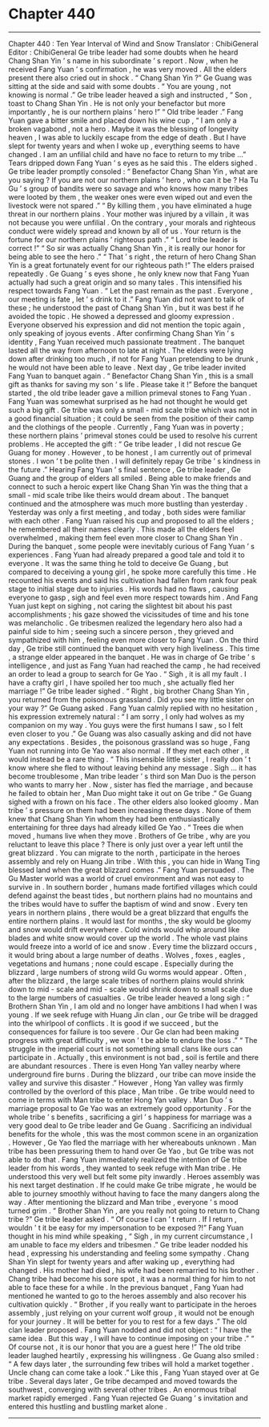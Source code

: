 
# Chapter 440


---

Chapter 440 : Ten Year Interval of Wind and Snow
Translator :
ChibiGeneral
Editor :
ChibiGeneral
Ge tribe leader had some doubts when he heard Chang Shan Yin ’ s name in his subordinate ’ s report .
Now , when he received Fang Yuan ’ s confirmation , he was very moved .
All the elders present there also cried out in shock .
“ Chang Shan Yin ?” Ge Guang was sitting at the side and said with some doubts .
“ You are young , not knowing is normal .” Ge tribe leader heaved a sigh and instructed , “ Son , toast to Chang Shan Yin . He is not only your benefactor but more importantly , he is our northern plains ’ hero !”
“ Old tribe leader .” Fang Yuan gave a bitter smile and placed down his wine cup , “ I am only a broken vagabond , not a hero . Maybe it was the blessing of longevity heaven , I was able to luckily escape from the edge of death . But I have slept for twenty years and when I woke up , everything seems to have changed . I am an unfilial child and have no face to return to my tribe …”
Tears dripped down Fang Yuan ’ s eyes as he said this .
The elders sighed .
Ge tribe leader promptly consoled : “ Benefactor Chang Shan Yin , what are you saying ? If you are not our northern plains ’ hero , who can it be ? Ha Tu Gu ’ s group of bandits were so savage and who knows how many tribes were looted by them , the weaker ones were even wiped out and even the livestock were not spared .”
“ By killing them , you have eliminated a huge threat in our northern plains . Your mother was injured by a villain , it was not because you were unfilial . On the contrary , your morals and righteous conduct were widely spread and known by all of us . Your return is the fortune for our northern plains ’ righteous path .”
“ Lord tribe leader is correct !”
“ So sir was actually Chang Shan Yin , it is really our honor for being able to see the hero .”
“ That ’ s right , the return of hero Chang Shan Yin is a great fortunately event for our righteous path !”
The elders praised repeatedly .
Ge Guang ’ s eyes shone , he only knew now that Fang Yuan actually had such a great origin and so many tales . This intensified his respect towards Fang Yuan .
“ Let the past remain as the past . Everyone , our meeting is fate , let ’ s drink to it .” Fang Yuan did not want to talk of these ; he understood the past of Chang Shan Yin , but it was best if he avoided the topic .
He showed a depressed and gloomy expression .
Everyone observed his expression and did not mention the topic again , only speaking of joyous events .
After confirming Chang Shan Yin ’ s identity , Fang Yuan received much passionate treatment .
The banquet lasted all the way from afternoon to late at night . The elders were lying down after drinking too much , if not for Fang Yuan pretending to be drunk , he would not have been able to leave .
Next day , Ge tribe leader invited Fang Yuan to banquet again .
“ Benefactor Chang Shan Yin , this is a small gift as thanks for saving my son ’ s life . Please take it !” Before the banquet started , the old tribe leader gave a million primeval stones to Fang Yuan .
Fang Yuan was somewhat surprised as he had not thought he would get such a big gift .
Ge tribe was only a small - mid scale tribe which was not in a good financial situation ; it could be seen from the position of their camp and the clothings of the people .
Currently , Fang Yuan was in poverty ; these northern plains ’ primeval stones could be used to resolve his current problems . He accepted the gift : “ Ge tribe leader , I did not rescue Ge Guang for money . However , to be honest , I am currently out of primeval stones . I won ’ t be polite then . I will definitely repay Ge tribe ’ s kindness in the future .”
Hearing Fang Yuan ’ s final sentence , Ge tribe leader , Ge Guang and the group of elders all smiled .
Being able to make friends and connect to such a heroic expert like Chang Shan Yin was the thing that a small - mid scale tribe like theirs would dream about .
The banquet continued and the atmosphere was much more bustling than yesterday .
Yesterday was only a first meeting , and today , both sides were familiar with each other . Fang Yuan raised his cup and proposed to all the elders ; he remembered all their names clearly .
This made all the elders feel overwhelmed , making them feel even more closer to Chang Shan Yin .
During the banquet , some people were inevitably curious of Fang Yuan ’ s experiences .
Fang Yuan had already prepared a good tale and told it to everyone . It was the same thing he told to deceive Ge Guang , but compared to deceiving a young girl , he spoke more carefully this time .
He recounted his events and said his cultivation had fallen from rank four peak stage to initial stage due to injuries .
His words had no flaws , causing everyone to gasp , sigh and feel even more respect towards him .
And Fang Yuan just kept on sighing , not caring the slightest bit about his past accomplishments ; his gaze showed the vicissitudes of time and his tone was melancholic .
Ge tribesmen realized the legendary hero also had a painful side to him ; seeing such a sincere person , they grieved and sympathized with him , feeling even more closer to Fang Yuan .
On the third day , Ge tribe still continued the banquet with very high liveliness .
This time , a strange elder appeared in the banquet . He was in charge of Ge tribe ’ s intelligence , and just as Fang Yuan had reached the camp , he had received an order to lead a group to search for Ge Yao .
“ Sigh , it is all my fault . I have a crafty girl , I have spoiled her too much , she actually fled her marriage !” Ge tribe leader sighed .
“ Right , big brother Chang Shan Yin , you returned from the poisonous grassland . Did you see my little sister on your way ?” Ge Guang asked .
Fang Yuan calmly replied with no hesitation , his expression extremely natural : “ I am sorry , I only had wolves as my companion on my way . You guys were the first humans I saw , so I felt even closer to you .”
Ge Guang was also casually asking and did not have any expectations .
Besides , the poisonous grassland was so huge , Fang Yuan not running into Ge Yao was also normal . If they met each other , it would instead be a rare thing .
“ This insensible little sister , I really don ’ t know where she fled to without leaving behind any message . Sigh … it has become troublesome , Man tribe leader ’ s third son Man Duo is the person who wants to marry her . Now , sister has fled the marriage , and because he failed to obtain her , Man Duo might take it out on Ge tribe .”
Ge Guang sighed with a frown on his face .
The other elders also looked gloomy . Man tribe ’ s pressure on them had been increasing these days .
None of them knew that Chang Shan Yin whom they had been enthusiastically entertaining for three days had already killed Ge Yao .
“ Trees die when moved , humans live when they move . Brothers of Ge tribe , why are you reluctant to leave this place ? There is only just over a year left until the great blizzard . You can migrate to the north , participate in the heroes assembly and rely on Huang Jin tribe . With this , you can hide in Wang Ting blessed land when the great blizzard comes .” Fang Yuan persuaded .
The Gu Master world was a world of cruel environment and was not easy to survive in .
In southern border , humans made fortified villages which could defend against the beast tides , but northern plains had no mountains and the tribes would have to suffer the baptism of wind and snow .
Every ten years in northern plains , there would be a great blizzard that engulfs the entire northern plains .
It would last for months , the sky would be gloomy and snow would drift everywhere . Cold winds would whip around like blades and white snow would cover up the world . The whole vast plains would freeze into a world of ice and snow .
Every time the blizzard occurs , it would bring about a large number of deaths . Wolves , foxes , eagles , vegetations and humans ; none could escape .
Especially during the blizzard , large numbers of strong wild Gu worms would appear .
Often , after the blizzard , the large scale tribes of northern plains would shrink down to mid - scale and mid - scale would shrink down to small scale due to the large numbers of casualties .
Ge tribe leader heaved a long sigh : “ Brothern Shan Yin , I am old and no longer have ambitions I had when I was young . If we seek refuge with Huang Jin clan , our Ge tribe will be dragged into the whirlpool of conflicts . It is good if we succeed , but the consequences for failure is too severe . Our Ge clan had been making progress with great difficulty , we won ’ t be able to endure the loss .”
“ The struggle in the imperial court is not something small clans like ours can participate in . Actually , this environment is not bad , soil is fertile and there are abundant resources . There is even Hong Yan valley nearby where underground fire burns . During the blizzard , our tribe can move inside the valley and survive this disaster .”
However , Hong Yan valley was firmly controlled by the overlord of this place , Man tribe .
Ge tribe would need to come in terms with Man tribe to enter Hong Yan valley .
Man Duo ’ s marriage proposal to Ge Yao was an extremely good opportunity . For the whole tribe ’ s benefits , sacrificing a girl ’ s happiness for marriage was a very good deal to Ge tribe leader and Ge Guang .
Sacrificing an individual benefits for the whole , this was the most common scene in an organization .
However , Ge Yao fled the marriage with her whereabouts unknown . Man tribe has been pressuring them to hand over Ge Yao , but Ge tribe was not able to do that .
Fang Yuan immediately realized the intention of Ge tribe leader from his words , they wanted to seek refuge with Man tribe .
He understood this very well but felt some pity inwardly .
Heroes assembly was his next target destination . If he could make Ge tribe migrate , he would be able to journey smoothly without having to face the many dangers along the way .
After mentioning the blizzard and Man tribe , everyone ’ s mood turned grim .
“ Brother Shan Yin , are you really not going to return to Chang tribe ?” Ge tribe leader asked .
“ Of course I can ’ t return . If I return , wouldn ’ t it be easy for my impersonation to be exposed ?!”
Fang Yuan thought in his mind while speaking , “ Sigh , in my current circumstance , I am unable to face my elders and tribesmen .”
Ge tribe leader nodded his head , expressing his understanding and feeling some sympathy .
Chang Shan Yin slept for twenty years and after waking up , everything had changed . His mother had died , his wife had been remarried to his brother . Chang tribe had become his sore spot , it was a normal thing for him to not able to face these for a while .
In the previous banquet , Fang Yuan had mentioned he wanted to go to the heroes assembly and also recover his cultivation quickly .
“ Brother , if you really want to participate in the heroes assembly , just relying on your current wolf group , it would not be enough for your journey . It will be better for you to rest for a few days .” The old clan leader proposed .
Fang Yuan nodded and did not object : “ I have the same idea . But this way , I will have to continue imposing on your tribe .”
“ Of course not , it is our honor that you are a guest here !” The old tribe leader laughed heartily , expressing his willingness .
Ge Guang also smiled : “ A few days later , the surrounding few tribes will hold a market together . Uncle chang can come take a look .”
Like this , Fang Yuan stayed over at Ge tribe .
Several days later , Ge tribe decamped and moved towards the southwest , converging with several other tribes .
An enormous tribal market rapidly emerged .
Fang Yuan rejected Ge Guang ’ s invitation and entered this hustling and bustling market alone .

---

